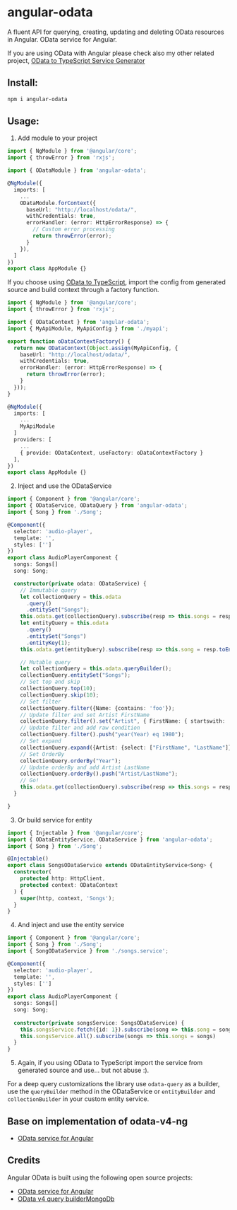 # angular-odata

A fluent API for querying, creating, updating and deleting OData resources in Angular.
OData service for Angular.

If you are using OData with Angular please check also my other related project, [OData to TypeScript Service Generator](https://github.com/diegomvh/Od2Ts)

## Install:

```bash
npm i angular-odata
```

## Usage:

1) Add module to your project

```typescript
import { NgModule } from '@angular/core';
import { throwError } from 'rxjs';

import { ODataModule } from 'angular-odata';

@NgModule({
  imports: [
    ...
    ODataModule.forContext({
      baseUrl: "http://localhost/odata/",
      withCredentials: true,
      errorHandler: (error: HttpErrorResponse) => {
        // Custom error processing
        return throwError(error);
      }
    }),
  ]
})
export class AppModule {}
```

If you choose using [OData to TypeScript](https://github.com/diegomvh/Od2Ts), import the config from generated source and build context through a factory function.

```typescript
import { NgModule } from '@angular/core';
import { throwError } from 'rxjs';

import { ODataContext } from 'angular-odata';
import { MyApiModule, MyApiConfig } from './myapi';

export function oDataContextFactory() {
  return new ODataContext(Object.assign(MyApiConfig, {
    baseUrl: "http://localhost/odata/",
    withCredentials: true,
    errorHandler: (error: HttpErrorResponse) => {
      return throwError(error);
    }
  }));
}

@NgModule({
  imports: [
    ...
    MyApiModule
  ]
  providers: [
    ...
    { provide: ODataContext, useFactory: oDataContextFactory }
  ],
})
export class AppModule {}
```

2) Inject and use the ODataService

```typescript
import { Component } from '@angular/core';
import { ODataService, ODataQuery } from 'angular-odata';
import { Song } from './Song';

@Component({
  selector: 'audio-player',
  template: '',
  styles: ['']
})
export class AudioPlayerComponent {
  songs: Songs[]
  song: Song; 

  constructor(private odata: ODataService) { 
    // Immutable query
    let collectionQuery = this.odata
      .query()
      .entitySet("Songs");
    this.odata.get(collectionQuery).subscribe(resp => this.songs = resp.toEntitySet<Song>().getEntities())
    let entityQuery = this.odata
      .query()
      .entitySet("Songs")
      .entityKey(1);
    this.odata.get(entityQuery).subscribe(resp => this.song = resp.toEntity<Song>())

    // Mutable query
    let collectionQuery = this.odata.queryBuilder();
    collectionQuery.entitySet("Songs");
    // Set top and skip
    collectionQuery.top(10);
    collectionQuery.skip(10);
    // Set filter
    collectionQuery.filter({Name: {contains: 'foo'});
    // Update filter and set Artist FirstName
    collectionQuery.filter().set("Artist", { FirstName: { startswith: 'bar' }});
    // Update filter and add raw condition
    collectionQuery.filter().push("year(Year) eq 1980");
    // Set expand 
    collectionQuery.expand({Artist: {select: ["FirstName", "LastName"]}});
    // Set OrderBy
    collectionQuery.orderBy("Year");
    // Update orderBy and add Artist LastName
    collectionQuery.orderBy().push("Artist/LastName");
    // Go!
    this.odata.get(collectionQuery).subscribe(resp => this.songs = resp.toEntitySet<Song>().getEntities())
  }

}
```

3) Or build service for entity

```typescript
import { Injectable } from '@angular/core';
import { ODataEntityService, ODataService } from 'angular-odata';
import { Song } from './Song';

@Injectable()
export class SongsODataService extends ODataEntityService<Song> {
  constructor(
    protected http: HttpClient,
    protected context: ODataContext
  ) {
    super(http, context, 'Songs');
  } 
}
```

4) And inject and use the entity service

```typescript
import { Component } from '@angular/core';
import { Song } from './Song';
import { SongODataService } from './songs.service';

@Component({
  selector: 'audio-player',
  template: '',
  styles: ['']
})
export class AudioPlayerComponent {
  songs: Songs[]
  song: Song; 
  
  constructor(private songsService: SongsODataService) {
    this.songsService.fetch({id: 1}).subscribe(song => this.song = song)
    this.songsService.all().subscribe(songs => this.songs = songs)
  }
}
```

5) Again, if you using OData to TypeScript import the service from generated source and use... but not abuse :). 

For a deep query customizations the library use `odata-query` as a builder, use the `queryBuilder` method in the ODataService or `entityBuilder` and `collectionBuilder` in your custom entity service.

## Base on implementation of odata-v4-ng
 - [OData service for Angular](https://github.com/riccardomariani/odata-v4-ng)

## Credits
Angular OData is built using the following open source projects:
- [OData service for Angular](https://github.com/riccardomariani/odata-v4-ng)
- [OData v4 query builderMongoDb](https://github.com/techniq/odata-query)